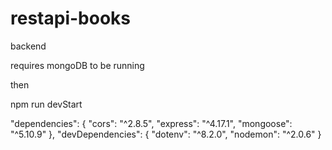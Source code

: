 # restapi-books
backend

requires mongoDB to be running

then

npm run devStart


  "dependencies": {
    "cors": "^2.8.5",
    "express": "^4.17.1",
    "mongoose": "^5.10.9"
  },
  "devDependencies": {
    "dotenv": "^8.2.0",
    "nodemon": "^2.0.6"
  }
